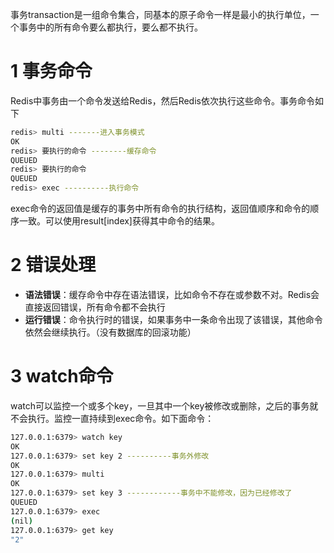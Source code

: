 事务transaction是一组命令集合，同基本的原子命令一样是最小的执行单位，一个事务中的所有命令要么都执行，要么都不执行。

# 1 事务命令
Redis中事务由一个命令发送给Redis，然后Redis依次执行这些命令。事务命令如下
```bash
redis> multi -------进入事务模式
OK
redis> 要执行的命令 --------缓存命令
QUEUED
redis> 要执行的命令
QUEUED
redis> exec ----------执行命令
```
exec命令的返回值是缓存的事务中所有命令的执行结构，返回值顺序和命令的顺序一致。可以使用result[index]获得其中命令的结果。

# 2 错误处理

- **语法错误**：缓存命令中存在语法错误，比如命令不存在或参数不对。Redis会直接返回错误，所有命令都不会执行
- **运行错误**：命令执行时的错误，如果事务中一条命令出现了该错误，其他命令依然会继续执行。（没有数据库的回滚功能）

# 3 watch命令
watch可以监控一个或多个key，一旦其中一个key被修改或删除，之后的事务就不会执行。监控一直持续到exec命令。如下面命令：
```bash
127.0.0.1:6379> watch key
OK
127.0.0.1:6379> set key 2 ----------事务外修改
OK
127.0.0.1:6379> multi
OK
127.0.0.1:6379> set key 3 ------------事务中不能修改，因为已经修改了
QUEUED
127.0.0.1:6379> exec
(nil)
127.0.0.1:6379> get key
"2"
```
